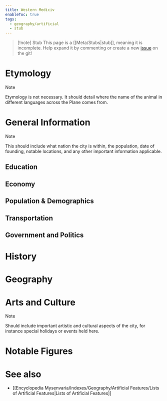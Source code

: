 ```yaml
---
title: Western Mediciv
enableToc: true
tags:
  - geography/artificial
  - stub
---
```


> [!note] Stub
> This page is a [[Meta/Stubs|stub]], meaning it is incomplete. Help expand it by commenting or create a new [issue](https://github.com/RagtimeGal/quartz--encyclopedia-mysenvaria/issues/new/choose) on the git!


# Etymology

> [!note]
> Etymology is not necessary. It should detail where the name of the animal in different languages across the Plane comes from.
# General Information

> [!note]
> This should include what nation the city is within, the population, date of founding, notable locations, and any other important information applicable.
## Education

## Economy

## Population & Demographics

## Transportation

## Government and Politics

# History

# Geography

# Arts and Culture

> [!note]
> Should include important artistic and cultural aspects of the city, for instance special holidays or events held here.
# Notable Figures

# See also
- [[Encyclopedia Mysenvaria/Indexes/Geography/Artificial Features/Lists of Artificial Features|Lists of Artificial Features]]